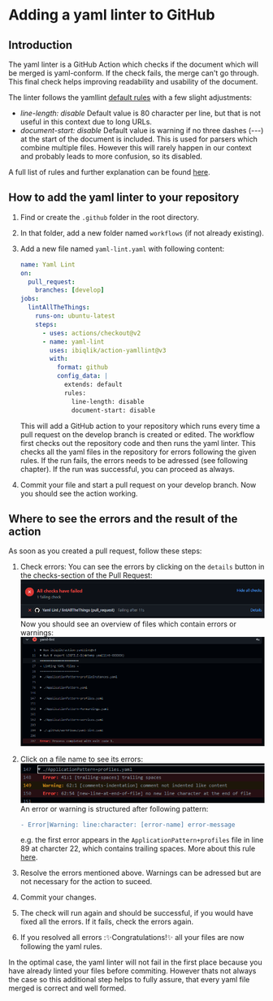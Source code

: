 # Adding a yaml linter to GitHub

## Introduction

The yaml linter is a GitHub Action which checks if the document which will be merged is yaml-conform. If the check fails, the merge can't go through. This final check helps improving readability and usability of the document.

The linter follows the yamllint [default rules](https://yamllint.readthedocs.io/en/stable/configuration.html) with a few slight adjustments:

- _line-length: disable_
    Default value is 80 character per line, but that is not useful in this context due to long URLs.
- _document-start: disable_
    Default value is warning if no three dashes (---) at the start of the document is included. This is used for parsers which combine multiple files. However this will rarely happen in our context and probably leads to more confusion, so its disabled.

A full list of rules and further explanation can be found [here](https://yamllint.readthedocs.io/en/stable/rules.html).

## How to add the yaml linter to your repository

1. Find or create the `.github` folder in the root directory.
2. In that folder, add a new folder named `workflows` (if not already existing).
3. Add a new file named `yaml-lint.yaml` with following content:

    ```yaml
    name: Yaml Lint
    on:
      pull_request:
        branches: [develop]
    jobs:
      lintAllTheThings:
        runs-on: ubuntu-latest
        steps:
          - uses: actions/checkout@v2
          - name: yaml-lint
            uses: ibiqlik/action-yamllint@v3
            with:
              format: github
              config_data: |
                extends: default
                rules:
                  line-length: disable
                  document-start: disable
    ```

    This will add a GitHub action to your repository which runs every time a pull request on the develop branch is created or edited. The workflow first checks out the repository code and then runs the yaml linter. This checks all the yaml files in the repository for errors following the given rules. If the run fails, the errors needs to be adressed (see following chapter). If the run was successful, you can proceed as always.

4. Commit your file and start a pull request on your develop branch. Now you should see the action working.

## Where to see the errors and the result of the action

As soon as you created a pull request, follow these steps:

1. Check errors:
    You can see the errors by clicking on the `details` button in the checks-section of the Pull Request:
    ![Failed run](./img//runFailed.png)
    Now you should see an overview of files which contain errors or warnings:
    ![Error files](./img/errorFiles.png)
2. Click on a file name to see its errors:
    ![Errors](./img/error.png)
    An error or warning is structured after following pattern:

    ```diff
    - Error|Warning: line:character: [error-name] error-message
    ```

    e.g. the first error appears in the `ApplicationPattern+profiles` file  in line 89 at charcter 22, which contains trailing spaces.
    More about this rule [here](https://yamllint.readthedocs.io/en/stable/rules.html#module-yamllint.rules.trailing_spaces).

3. Resolve the errors mentioned above. Warnings can be adressed but are not necessary for the action to suceed.
4. Commit your changes.
5. The check will run again and should be successful, if you would have fixed all the errors. If it fails, check the errors again.
6. If you resolved all errors ::sparkles:Congratulations!:sparkles: all your files are now following the yaml rules.

In the optimal case, the yaml linter will not fail in the first place because you have already linted your files before commiting. However thats not always the case so this additional step helps to fully assure, that every yaml file merged is correct and well formed.
